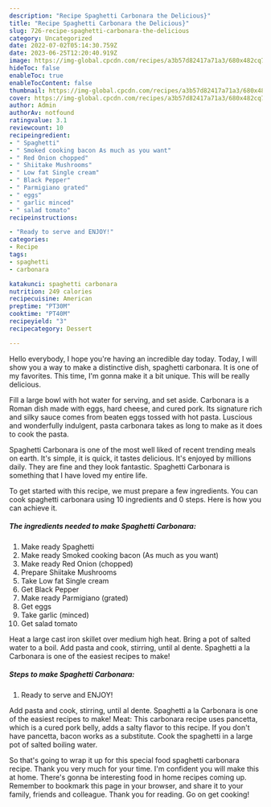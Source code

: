 ```yaml
---
description: "Recipe Spaghetti Carbonara the Delicious}"
title: "Recipe Spaghetti Carbonara the Delicious}"
slug: 726-recipe-spaghetti-carbonara-the-delicious
category: Uncategorized
date: 2022-07-02T05:14:30.759Z
date: 2023-06-25T12:20:40.919Z
image: https://img-global.cpcdn.com/recipes/a3b57d82417a71a3/680x482cq70/spaghetti-carbonara-recipe-main-photo.jpg
hideToc: false
enableToc: true
enableTocContent: false
thumbnail: https://img-global.cpcdn.com/recipes/a3b57d82417a71a3/680x482cq70/spaghetti-carbonara-recipe-main-photo.jpg
cover: https://img-global.cpcdn.com/recipes/a3b57d82417a71a3/680x482cq70/spaghetti-carbonara-recipe-main-photo.jpg
author: Admin
authorAv: notfound
ratingvalue: 3.1
reviewcount: 10
recipeingredient:
- " Spaghetti"
- " Smoked cooking bacon As much as you want"
- " Red Onion chopped"
- " Shiitake Mushrooms"
- " Low fat Single cream"
- " Black Pepper"
- " Parmigiano grated"
- " eggs"
- " garlic minced"
- " salad tomato"
recipeinstructions:

- "Ready to serve and ENJOY!"
categories:
- Recipe
tags:
- spaghetti
- carbonara

katakunci: spaghetti carbonara 
nutrition: 249 calories
recipecuisine: American
preptime: "PT30M"
cooktime: "PT40M"
recipeyield: "3"
recipecategory: Dessert

---
```



Hello everybody, I hope you're having an incredible day today. Today, I will show you a way to make a distinctive dish, spaghetti carbonara. It is one of my favorites. This time, I'm gonna make it a bit unique. This will be really delicious.

Fill a large bowl with hot water for serving, and set aside. Carbonara is a Roman dish made with eggs, hard cheese, and cured pork. Its signature rich and silky sauce comes from beaten eggs tossed with hot pasta. Luscious and wonderfully indulgent, pasta carbonara takes as long to make as it does to cook the pasta.

Spaghetti Carbonara is one of the most well liked of recent trending meals on earth. It's simple, it is quick, it tastes delicious. It's enjoyed by millions daily. They are fine and they look fantastic. Spaghetti Carbonara is something that I have loved my entire life.


To get started with this recipe, we must prepare a few ingredients. You can cook spaghetti carbonara using 10 ingredients and 0 steps. Here is how you can achieve it.

<!--inarticleads1-->

##### The ingredients needed to make Spaghetti Carbonara:

1. Make ready  Spaghetti
1. Make ready  Smoked cooking bacon (As much as you want)
1. Make ready  Red Onion (chopped)
1. Prepare  Shiitake Mushrooms
1. Take  Low fat Single cream
1. Get  Black Pepper
1. Make ready  Parmigiano (grated)
1. Get  eggs
1. Take  garlic (minced)
1. Get  salad tomato


Heat a large cast iron skillet over medium high heat. Bring a pot of salted water to a boil. Add pasta and cook, stirring, until al dente. Spaghetti a la Carbonara is one of the easiest recipes to make! 

<!--inarticleads2-->

##### Steps to make Spaghetti Carbonara:


1. Ready to serve and ENJOY!

Add pasta and cook, stirring, until al dente. Spaghetti a la Carbonara is one of the easiest recipes to make! Meat: This carbonara recipe uses pancetta, which is a cured pork belly, adds a salty flavor to this recipe. If you don&#39;t have pancetta, bacon works as a substitute. Cook the spaghetti in a large pot of salted boiling water. 

So that's going to wrap it up for this special food spaghetti carbonara recipe. Thank you very much for your time. I'm confident you will make this at home. There's gonna be interesting food in home recipes coming up. Remember to bookmark this page in your browser, and share it to your family, friends and colleague. Thank you for reading. Go on get cooking!
